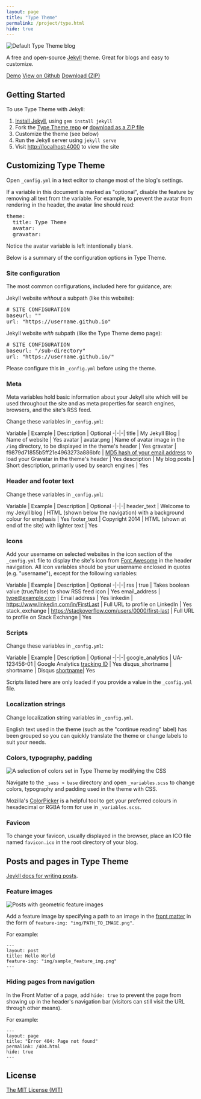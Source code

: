 ```yaml
---
layout: page
title: "Type Theme"
permalink: /project/type.html
hide: true
---
```


![Default Type Theme blog](https://cloud.githubusercontent.com/assets/816965/5142407/19742e48-71d6-11e4-8d9d-fdfe010784f0.png)

A free and open-source [Jekyll](http://jekyllrb.com) theme. Great for blogs and easy to customize.

<a href="https://rohanchandra.github.io/type-theme/" class="button">Demo</a>
<a href="https://github.com/rohanchandra/type-theme" class="button">View on Github</a>
<a href="https://github.com/rohanchandra/type-theme/archive/master.zip" class="button">Download (ZIP)</a>


## Getting Started

To use Type Theme with Jekyll:

1. [Install Jekyll](http://jekyllrb.com/docs/installation/), using `gem install jekyll`
2. Fork the [Type Theme repo](https://github.com/rohanchandra/type-theme) **or**  [download as a ZIP file](https://github.com/rohanchandra/type-theme/archive/master.zip)
3. Customize the theme (see below)
4. Run the Jekyll server using `jekyll serve`
5. Visit [http://localhost:4000](http://localhost:4000) to view the site

## Customizing Type Theme

Open `_config.yml` in a text editor to change most of the blog's settings.

If a variable in this document is marked as "optional", disable the feature by removing all text from the variable. For example, to prevent the avatar from rendering in the header, the avatar line should read:

<pre>
theme:
  title: Type Theme
  avatar:  
  gravatar: 
</pre>

Notice the avatar variable is left intentionally blank. 

Below is a summary of the configuration options in Type Theme.

### Site configuration
The most common configurations, included here for guidance, are:

Jekyll website *without* a subpath (like this website):
<pre>
# SITE CONFIGURATION
baseurl: ""
url: "https://username.github.io"
</pre>

Jekyll website *with* subpath (like the Type Theme demo page):
<pre>
# SITE CONFIGURATION
baseurl: "/sub-directory"
url: "https://username.github.io/"
</pre>

Please configure this in `_config.yml` before using the theme.

### Meta

Meta variables hold basic information about your Jekyll site which will be used throughout the site and as meta properties for search engines, browsers, and the site's RSS feed.

Change these variables in `_config.yml`: 

Variable | Example | Description | Optional
-|-|-|
title | My Jekyll Blog | Name of website | Yes
avatar | avatar.png | Name of avatar image in the `/img` directory, to be displayed in the theme's header | Yes
gravatar | f9879d71855b5ff21e4963273a886bfc | [MD5 hash of your email address](https://secure.gravatar.com/site/implement/hash/) to load your Gravatar in the theme's header | Yes
description | My blog posts  | Short description, primarily used by search engines | Yes

### Header and footer text

Change these variables in `_config.yml`: 

Variable | Example | Description | Optional
-|-|-|
header_text | Welcome to my Jekyll blog | HTML (shown below the navigation) with a background colour for emphasis | Yes
footer_text | Copyright 2014 | HTML (shown at end of the site) with lighter text | Yes

### Icons

Add your username on selected websites in the icon section of the `_config.yml` file to display the site's icon from [Font Awesome](https://fortawesome.github.io/Font-Awesome/) in the header navigation. All icon variables should be your username enclosed in quotes (e.g. "username"), except for the following variables:

Variable | Example | Description | Optional
-|-|-|
rss | true | Takes boolean value (true/false) to show RSS feed icon | Yes
email_address | type@example.com | Email address |  Yes
linkedin | https://www.linkedin.com/in/FirstLast | Full URL to profile on LinkedIn | Yes
stack_exchange | https://stackoverflow.com/users/0000/first-last | Full URL to profile on Stack Exchange | Yes

### Scripts

Change these variables in `_config.yml`: 

Variable | Example | Description | Optional
-|-|-|
google_analytics | UA-123456-01 | Google Analytics [tracking ID](https://support.google.com/analytics/answer/1032385?hl=en) | Yes
disqus_shortname | shortname | Disqus [shortname](https://help.disqus.com/customer/portal/articles/466208-what-s-a-shortname-)|  Yes

Scripts listed here are only loaded if you provide a value in the `_config.yml` file.

### Localization strings

Change localization string variables in `_config.yml`.

English text used in the theme (such as the "continue reading" label) has been grouped  so you can quickly translate the theme or change labels to suit your needs.
  
### Colors, typography, padding

![A selection of colors set in Type Theme by modifying the CSS](https://cloud.githubusercontent.com/assets/816965/5142488/130869a6-71d7-11e4-8a38-a69ec1673436.png)

Navigate to the `_sass > base` directory and open `_variables.scss` to change colors, typography and padding used in the theme with CSS.

Mozilla's [ColorPicker](https://developer.mozilla.org/en-US/docs/Web/CSS/Tools/ColorPicker_Tool) is a helpful tool to get your preferred colours in hexadecimal or RGBA form for use in `_variables.scss`.

### Favicon

To change your favicon, usually displayed in the browser, place an ICO file named `favicon.ico` in the root directory of your blog.

## Posts and pages in Type Theme
[Jeykll docs for writing posts](http://jekyllrb.com/docs/posts/).

### Feature images

![Posts with geometric feature images](https://cloud.githubusercontent.com/assets/816965/5142406/19726478-71d6-11e4-8111-94f788b0e44d.png)

Add a feature image by specifying a path to an image in the [front matter](http://jekyllrb.com/docs/frontmatter/) in the form of `feature-img: "img/PATH_TO_IMAGE.png"`.

For example:

	---
	layout: post
	title: Hello World
	feature-img: "img/sample_feature_img.png"
	---


### Hiding pages from navigation

In the Front Matter of a page, add `hide: true` to prevent the page from showing up in the header's navigation bar (visitors can still visit the URL through other means).

For example:

    ---
    layout: page
    title: "Error 404: Page not found"
    permalink: /404.html
    hide: true
    ---
    
## License
[The MIT License (MIT)](https://github.com/rohanchandra/type-theme/blob/master/LICENSE)
